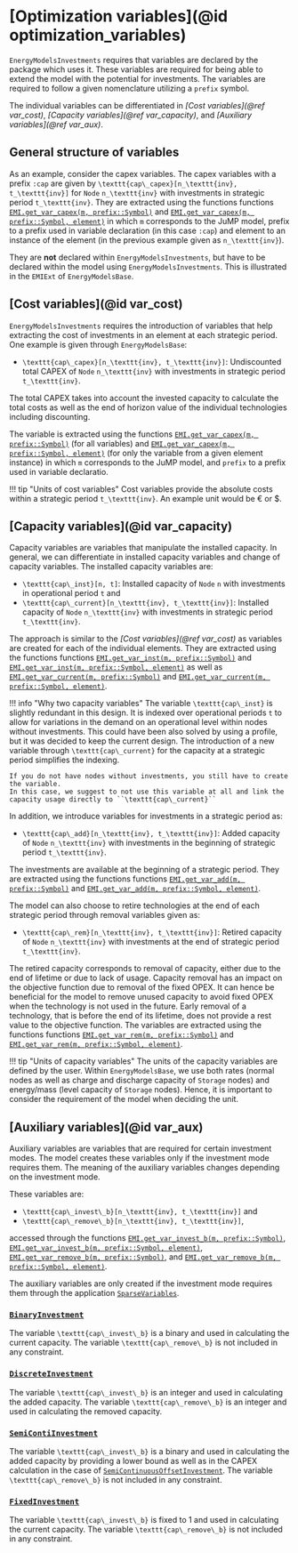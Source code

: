 # [Optimization variables](@id optimization_variables)

`EnergyModelsInvestments` requires that variables are declared by the package which uses it.
These variables are required for being able to extend the model with the potential for investments.
The variables are required to follow a given nomenclature utilizing a `prefix` symbol.

The individual variables can be differentiated in *[Cost variables](@ref var_cost)*, *[Capacity variables](@ref var_capacity)*, and *[Auxiliary variables](@ref var_aux)*.

## General structure of variables

As an example, consider the capex variables.
The capex variables with a prefix `:cap` are given by ``\texttt{cap\_capex}[n_\texttt{inv}, t_\texttt{inv}]`` for `Node` ``n_\texttt{inv}`` with investments in strategic period ``t_\texttt{inv}``.
They are extracted using the functions functions [`EMI.get_var_capex(m, prefix::Symbol)`](@ref) and [`EMI.get_var_capex(m, prefix::Symbol, element)`](@ref) in which `m` corresponds to the JuMP model, prefix to a prefix used in variable declaration (in this case `:cap`) and element to an instance of the element (in the previous example given as ``n_\texttt{inv}``).

They are **not** declared within `EnergyModelsInvestments`, but have to be declared within the model using `EnergyModelsInvestments`.
This is illustrated in the `EMIExt` of `EnergyModelsBase`.

## [Cost variables](@id var_cost)

`EnergyModelsInvestments` requires the introduction of variables that help extracting the cost of investments in an element at each strategic period.
One example is given through `EnergyModelsBase`:

- ``\texttt{cap\_capex}[n_\texttt{inv}, t_\texttt{inv}]``: Undiscounted total CAPEX of `Node` ``n_\texttt{inv}`` with investments in strategic period ``t_\texttt{inv}``.

The total CAPEX takes into account the invested capacity to calculate the total costs as well as the end of horizon value of the individual technologies including discounting.

The variable is extracted using the functions [`EMI.get_var_capex(m, prefix::Symbol)`](@ref) (for all variables) and [`EMI.get_var_capex(m, prefix::Symbol, element)`](@ref) (for only the variable from a given element instance) in which `m` corresponds to the JuMP model, and `prefix` to a prefix used in variable declaratio.

!!! tip "Units of cost variables"
    Cost variables provide the absolute costs within a strategic period ``t_\texttt{inv}``.
    An example unit would be € or $.

## [Capacity variables](@id var_capacity)

Capacity variables are variables that manipulate the installed capacity.
In general, we can differentiate in installed capacity variables and change of capacity variables.
The installed capacity variables are:

- ``\texttt{cap\_inst}[n, t]``: Installed capacity of `Node` ``n`` with investments in operational period ``t`` and
- ``\texttt{cap\_current}[n_\texttt{inv}, t_\texttt{inv}]``: Installed capacity of `Node` ``n_\texttt{inv}`` with investments in strategic period ``t_\texttt{inv}``.

The approach is similar to the *[Cost variables](@ref var_cost)* as variables are created for each of the individual elements.
They are extracted using the functions functions [`EMI.get_var_inst(m, prefix::Symbol)`](@ref) and [`EMI.get_var_inst(m, prefix::Symbol, element)`](@ref) as well as [`EMI.get_var_current(m, prefix::Symbol)`](@ref) and [`EMI.get_var_current(m, prefix::Symbol, element)`](@ref).

!!! info "Why two capacity variables"
    The variable ``\texttt{cap\_inst}`` is slightly redundant in this design.
    It is indexed over operational periods ``t`` to allow for variations in the demand on an operational level within nodes without investments.
    This could have been also solved by using a profile, but it was decided to keep the current design.
    The introduction of a new variable through ``\texttt{cap\_current}`` for the capacity at a strategic period simplifies the indexing.

    If you do not have nodes without investments, you still have to create the variable.
    In this case, we suggest to not use this variable at all and link the capacity usage directly to ``\texttt{cap\_current}``

In addition, we introduce variables for investments in a strategic period as:

- ``\texttt{cap\_add}[n_\texttt{inv}, t_\texttt{inv}]``: Added capacity of `Node` ``n_\texttt{inv}`` with investments in the beginning of strategic period ``t_\texttt{inv}``.

The investments are available at the beginning of a strategic period.
They are extracted using the functions functions [`EMI.get_var_add(m, prefix::Symbol)`](@ref) and [`EMI.get_var_add(m, prefix::Symbol, element)`](@ref).

The model can also choose to retire technologies at the end of each strategic period through removal variables given as:

- ``\texttt{cap\_rem}[n_\texttt{inv}, t_\texttt{inv}]``: Retired capacity of `Node` ``n_\texttt{inv}`` with investments at the end of strategic period ``t_\texttt{inv}``.

The retired capacity corresponds to removal of capacity, either due to the end of lifetime or due to lack of usage.
Capacity removal has an impact on the objective function due to removal of the fixed OPEX.
It can hence be beneficial for the model to remove unused capacity to avoid fixed OPEX when the technology is not used in the future.
Early removal of a technology, that is before the end of its lifetime, does not provide a rest value to the objective function.
The variables are extracted using the functions functions [`EMI.get_var_rem(m, prefix::Symbol)`](@ref) and [`EMI.get_var_rem(m, prefix::Symbol, element)`](@ref).

!!! tip "Units of capacity variables"
    The units of the capacity variables are defined by the user.
    Within `EnergyModelsBase`, we use both rates (normal nodes as well as charge and discharge capacity of `Storage` nodes) and energy/mass (level capacity of `Storage` nodes).
    Hence, it is important to consider the requirement of the model when deciding the unit.

## [Auxiliary variables](@id var_aux)

Auxiliary variables are variables that are required for certain investment modes.
The model creates these variables only if the investment mode requires them.
The meaning of the auxiliary variables changes depending on the investment mode.

These variables are:

- ``\texttt{cap\_invest\_b}[n_\texttt{inv}, t_\texttt{inv}]`` and
- ``\texttt{cap\_remove\_b}[n_\texttt{inv}, t_\texttt{inv}]``,

accessed through the functions [`EMI.get_var_invest_b(m, prefix::Symbol)`](@ref), [`EMI.get_var_invest_b(m, prefix::Symbol, element)`](@ref), [`EMI.get_var_remove_b(m, prefix::Symbol)`](@ref), and [`EMI.get_var_remove_b(m, prefix::Symbol, element)`](@ref).

The auxiliary variables are only created if the investment mode requires them through the application [`SparseVariables`](https://github.com/sintefore/SparseVariables.jl).

### [`BinaryInvestment`](@ref)

The variable ``\texttt{cap\_invest\_b}`` is a binary and used in calculating the current capacity.
The variable ``\texttt{cap\_remove\_b}`` is not included in any constraint.

### [`DiscreteInvestment`](@ref)

The variable ``\texttt{cap\_invest\_b}`` is an integer and used in calculating the added capacity.
The variable ``\texttt{cap\_remove\_b}`` is an integer and used in calculating the removed capacity.

### [`SemiContiInvestment`](@ref)

The variable ``\texttt{cap\_invest\_b}`` is a binary and used in calculating the added capacity by providing a lower bound as well as in the CAPEX calculation in the case of [`SemiContinuousOffsetInvestment`](@ref).
The variable ``\texttt{cap\_remove\_b}`` is not included in any constraint.

### [`FixedInvestment`](@ref)

The variable ``\texttt{cap\_invest\_b}`` is fixed to 1 and used in calculating the current capacity.
The variable ``\texttt{cap\_remove\_b}`` is not included in any constraint.
